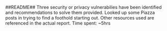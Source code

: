 ##README##
Three security or privacy vulnerabilies have been identified and recommendations to solve them provided.
Looked up some Piazza posts in trying to find a foothold starting out. Other resources used are referenced in the actual report.
Time spent: ~5hrs
